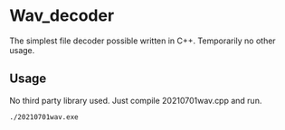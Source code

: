 # Wav_decoder
The simplest file decoder possible written in C++. Temporarily no other usage.

## Usage
No third party library used. Just compile 20210701wav.cpp and run.
```linux
./20210701wav.exe
```

